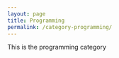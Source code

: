 ```yaml
---
layout: page
title: Programming 
permalink: /category-programming/
---
```

This is the programming category
